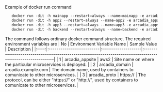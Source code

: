 Example of docker run command 
```python
   docker run -dit -h mainapp --restart=always --name=mainapp -e arcadia_appsite="aws2" -e arcadia_proto="https://" -e arcadia_domain="arcadia.example.com" -p 80:80 doddywid/arcadia-mainapp:v3
   docker run -dit -h app2 --restart=always --name=app2 -e arcadia_appsite="aws2" -e arcadia_proto="https://" -e arcadia_domain="arcadia.example.com" -p 81:80 doddywid/arcadia-app2:v3
   docker run -dit -h app3 --restart=always --name=app3 -e arcadia_appsite="aws2" -e arcadia_proto="https://" -e arcadia_domain="arcadia.example.com" -p 82:80 doddywid/arcadia-app3:v3
   docker run -dit -h backend --restart=always --name=backend -e arcadia_appsite="aws2" -e arcadia_proto="https://" -e arcadia_domain="arcadia.example.com" -p 83:80 doddywid/arcadia-backend:v3
```

The command follows ordinary docker command structure.
The required environment variables are
|  No  | Environment Variable Name | Sample Value        | Description                                                                                                   |
|:----:|:--------------------------|:--------------------|:--------------------------------------------------------------------------------------------------------------|
|  1   | arcadia_appsite           | aws2                | Site name on where the particular microservices is deployed.                                                  |
|  2   | arcadia_domain            | arcadia.example.com | The domain name, used by containers to comunicate to other microservices.                                     |
|  3   | arcadia_proto             | https://            | The protocol, can be either "https://" or "http://", used by containers to comunicate to other microservices. |

